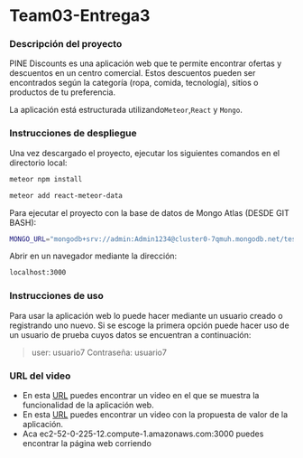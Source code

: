 # Team03-Entrega3

### Descripción del proyecto

PINE Discounts es una aplicación web que te permite encontrar ofertas y descuentos en un centro comercial. Estos descuentos pueden ser encontrados según la categoría (ropa, comida, tecnología), sitios o productos de tu preferencia. 

La aplicación está estructurada utilizando`Meteor`,`React` y `Mongo`.

### Instrucciones de despliegue 

Una vez descargado el proyecto, ejecutar los siguientes comandos en el directorio local: 

```bash
meteor npm install 
```
```bash
meteor add react-meteor-data 
```

Para ejecutar el proyecto con la base de datos de Mongo Atlas (DESDE GIT BASH):

```bash
MONGO_URL="mongodb+srv://admin:Admin1234@cluster0-7qmuh.mongodb.net/test?retryWrites=true&w=majority" meteor
```
Abrir en un navegador mediante la dirección:

```bash
localhost:3000
```

### Instrucciones de uso

Para usar la aplicación web lo puede hacer mediante un usuario creado o registrando uno nuevo. Si se escoge la primera opción puede hacer uso de un usuario de prueba cuyos datos se encuentran a continuación:


> user: usuario7
> Contraseña: usuario7


### URL del video

* En esta [URL](https://youtu.be/nIMTsILVtHg) puedes encontrar un video en el que se muestra la funcionalidad de la aplicación web.
* En esta [URL](https://youtu.be/3hNu81mHtfE) puedes encontrar un video con la propuesta de valor de la aplicación.
* Aca ec2-52-0-225-12.compute-1.amazonaws.com:3000 puedes encontrar la página web corriendo
